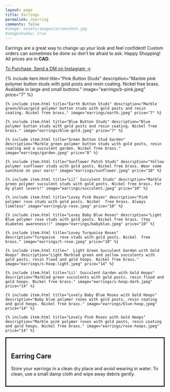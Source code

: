 ```yaml
---
layout: page
title: Earrings
permalink: /earring
comments: false
#image: assets/images/screenshot.jpg
#imageshadow: true
---
```

Earrings are a great way to change up your look and feel confident! Custom orders can sometimes be done so don’t be afraid to ask. Happy Shopping! 
All prices are in **CAD**. 

<a target="_blank" href="https://instagram.com/artinfusion97" class="btn btn-dark"> To Purchase, Send a DM on Instagram &rarr;</a>

<div class="blog-grid-container">
    {% include item.html title="Pink Button Studs" description="Marble pink polymer button studs with gold posts and resin coating. Nickel free brass. Available in large and small buttons." image="earrings/b-pink.jpeg" price="7" %}

    {% include item.html title="Earth Button Studs" description="Marble green/blue/gold polymer button studs with gold posts and resin coating. Nickel free brass." image="earrings/earth.jpeg" price="7" %}

    {% include item.html title="Blue Button Studs" description="Blue polymer button studs with gold posts and resin coating. Nickel free brass." image="earrings/blue-gold.jpeg" price="7" %}

    {% include item.html title="Green Button Stud Garden" description="Marble green polymer button studs with gold posts, resin coating and a succulent garden. Nickel free brass." image="earrings/garden.jpeg" price="8" %}

    {% include item.html title="Sunflower Patch Studs" description="Yellow polymer sunflower studs with gold posts. Nickel free brass. Wear some sunshine on your ears!" image="earrings/sunflower.jpeg" price="10" %}

    {% include item.html title="Lil’ Succulent Studs" description="Marble green polymer succulent studs with gold posts. Nickel free brass. For my plant lovers!" image="earrings/succulent.jpeg" price="10" %}

    {% include item.html title="Lovey Pink Roses" description="Pink polymer rose studs with gold posts. Nickel  free brass. Always timeless" image="earrings/p-rose.jpeg" price="10" %}

    {% include item.html title="Lovey Baby Blue Roses" description="Light Blue polymer rose studs with gold posts. Nickel free brass. (Yay diabetes awareness!)" image="earrings/babyblue.jpeg" price="10" %}

    {% include item.html title="Lovey Turquoise Roses" description="Turquoise  rose studs with gold posts. Nickel  free brass." image="earrings/t-rose.jpeg" price="10" %}

    {% include item.html title="  Light Green Succulent Garden with Gold Hoops" description="Light Marbled green and yellow succulents with gold posts, resin flood and gold hoops. Nickel free brass." image="earrings/s-hoop-light.jpeg" price="14" %}

    {% include item.html title="Lil' Succulent Garden with Gold Hoops" description="Marbled green succulents with gold posts, resin flood and gold hoops. Nickel free brass." image="earrings/s-hoop-dark.jpeg" price="14" %}
    
    {% include item.html title="Lovely Baby Blue Roses with Gold Hoops" description="Baby blue polymer roses with gold posts, resin coating and gold hoops. Nickel free brass." image="earrings/blue-hoop.jpeg" price="14" %}

    {% include item.html title="Lovely Pink Roses with Gold Hoops" description="Marble pink polymer roses with gold posts, resin coating and gold hoops. Nickel free brass." image="earrings/rose-hoops.jpeg" price="14" %}
    
</div>

<div style="border-color: #212529; border-style: solid; border-width:3px; padding: 15px;" >
<h2>Earring Care</h2>

Store your earrings in a clean dry place and avoid wearing in water. To clean, use a small damp cloth and wipe away debris gently.
</div>
